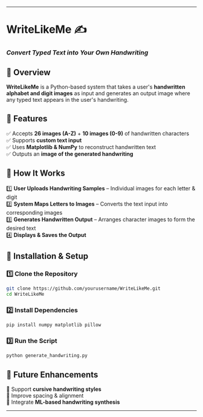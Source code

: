 
---

# **WriteLikeMe** ✍️  
### *Convert Typed Text into Your Own Handwriting*  

## **📌 Overview**  
**WriteLikeMe** is a Python-based system that takes a user's **handwritten alphabet and digit images** as input and generates an output image where any typed text appears in the user's handwriting.  

## **🚀 Features**  
✅ Accepts **26 images (A-Z)** + **10 images (0-9)** of handwritten characters  
✅ Supports **custom text input**  
✅ Uses **Matplotlib & NumPy** to reconstruct handwritten text  
✅ Outputs an **image of the generated handwriting**  

## **🔧 How It Works**  
1️⃣ **User Uploads Handwriting Samples** – Individual images for each letter & digit  
2️⃣ **System Maps Letters to Images** – Converts the text input into corresponding images  
3️⃣ **Generates Handwritten Output** – Arranges character images to form the desired text  
4️⃣ **Displays & Saves the Output**  

## **📂 Installation & Setup**  
### **1️⃣ Clone the Repository**  
```bash
git clone https://github.com/yourusername/WriteLikeMe.git
cd WriteLikeMe
```
### **2️⃣ Install Dependencies**  
```bash
pip install numpy matplotlib pillow
```
### **3️⃣ Run the Script**  
```bash
python generate_handwriting.py
```
<!--
## **📸 Example Output**  
| **Input Text**  | **Generated Handwriting**  |
|----------------|----------------|
| `HELLO WORLD`  | ![Example](example_output.png) |
-->


## **📌 Future Enhancements**  
🔹 Support **cursive handwriting styles**  
🔹 Improve spacing & alignment  
🔹 Integrate **ML-based handwriting synthesis**  

---
